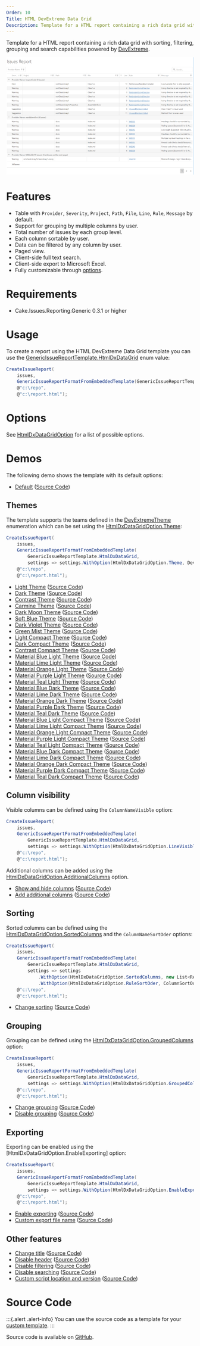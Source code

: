```yaml
---
Order: 10
Title: HTML DevExtreme Data Grid
Description: Template for a HTML report containing a rich data grid with sorting, filtering, grouping and search capabilities.
---
```

Template for a HTML report containing a rich data grid with sorting, filtering, grouping and search capabilities powered by [DevExtreme].

![HTML DevExtreme Data Grid](htmldxdatagrid01.png "HTML DevExtreme Data Grid")

# Features

* Table with `Provider`, `Severity`, `Project`, `Path`, `File`, `Line`, `Rule`, `Message` by default.
* Support for grouping by multiple columns by user.
* Total number of issues by each group level.
* Each column sortable by user.
* Data can be filtered by any column by user.
* Paged view.
* Client-side full text search.
* Client-side export to Microsoft Excel.
* Fully customizable through [options](#options).

# Requirements

* Cake.Issues.Reporting.Generic 0.3.1 or higher

# Usage

To create a report using the HTML DevExtreme Data Grid template you can use the [GenericIssueReportTemplate.HtmlDxDataGrid] enum value:

```csharp
CreateIssueReport(
    issues,
    GenericIssueReportFormatFromEmbeddedTemplate(GenericIssueReportTemplate.HtmlDxDataGrid),
    @"c:\repo",
    @"c:\report.html");
```

# Options

See [HtmlDxDataGridOption] for a list of possible options.

# Demos

The following demo shows the template with its default options:

* <a href="htmldxdatagrid-demo-default.html" target="_blank">Default</a>
  (<a href="https://github.com/cake-contrib/Cake.Issues.Reporting.Generic/blob/develop/demos/build/create-reports/create-reports-htmldxdatagrid-default.cake" target="_blank">Source Code</a>)

## Themes

The template supports the teams defined in the [DevExtremeTheme] enumeration which can be set using the [HtmlDxDataGridOption.Theme]:

```csharp
CreateIssueReport(
    issues,
    GenericIssueReportFormatFromEmbeddedTemplate(
        GenericIssueReportTemplate.HtmlDxDataGrid,
        settings => settings.WithOption(HtmlDxDataGridOption.Theme, DevExtremeTheme.MaterialBlueLight)),
    @"c:\repo",
    @"c:\report.html");
```

* <a href="htmldxdatagrid-demo-theme-light.html" target="_blank">Light Theme</a>
  (<a href="https://github.com/cake-contrib/Cake.Issues.Reporting.Generic/blob/develop/demos/build/create-reports/create-reports-htmldxdatagrid-theme-light.cake" target="_blank">Source Code</a>)
* <a href="htmldxdatagrid-demo-theme-dark.html" target="_blank">Dark Theme</a>
  (<a href="https://github.com/cake-contrib/Cake.Issues.Reporting.Generic/blob/develop/demos/build/create-reports/create-reports-htmldxdatagrid-theme-dark.cake" target="_blank">Source Code</a>)
* <a href="htmldxdatagrid-demo-theme-contrast.html" target="_blank">Contrast Theme</a>
  (<a href="https://github.com/cake-contrib/Cake.Issues.Reporting.Generic/blob/develop/demos/build/create-reports/create-reports-htmldxdatagrid-theme-contrast.cake" target="_blank">Source Code</a>)
* <a href="htmldxdatagrid-demo-theme-carmine.html" target="_blank">Carmine Theme</a>
  (<a href="https://github.com/cake-contrib/Cake.Issues.Reporting.Generic/blob/develop/demos/build/create-reports/create-reports-htmldxdatagrid-theme-carmine.cake" target="_blank">Source Code</a>)
* <a href="htmldxdatagrid-demo-theme-darkmoon.html" target="_blank">Dark Moon Theme</a>
  (<a href="https://github.com/cake-contrib/Cake.Issues.Reporting.Generic/blob/develop/demos/build/create-reports/create-reports-htmldxdatagrid-theme-darkmoon.cake" target="_blank">Source Code</a>)
* <a href="htmldxdatagrid-demo-theme-softblue.html" target="_blank">Soft Blue Theme</a>
  (<a href="https://github.com/cake-contrib/Cake.Issues.Reporting.Generic/blob/develop/demos/build/create-reports/create-reports-htmldxdatagrid-theme-softblue.cake" target="_blank">Source Code</a>)
* <a href="htmldxdatagrid-demo-theme-darkviolet.html" target="_blank">Dark Violet Theme</a>
  (<a href="https://github.com/cake-contrib/Cake.Issues.Reporting.Generic/blob/develop/demos/build/create-reports/create-reports-htmldxdatagrid-theme-darkviolet.cake" target="_blank">Source Code</a>)
* <a href="htmldxdatagrid-demo-theme-greenmist.html" target="_blank">Green Mist Theme</a>
  (<a href="https://github.com/cake-contrib/Cake.Issues.Reporting.Generic/blob/develop/demos/build/create-reports/create-reports-htmldxdatagrid-theme-greenmist.cake" target="_blank">Source Code</a>)
* <a href="htmldxdatagrid-demo-theme-lightcompact.html" target="_blank">Light Compact Theme</a>
  (<a href="https://github.com/cake-contrib/Cake.Issues.Reporting.Generic/blob/develop/demos/build/create-reports/create-reports-htmldxdatagrid-theme-lightcompact.cake" target="_blank">Source Code</a>)
* <a href="htmldxdatagrid-demo-theme-darkcompact.html" target="_blank">Dark Compact Theme</a>
  (<a href="https://github.com/cake-contrib/Cake.Issues.Reporting.Generic/blob/develop/demos/build/create-reports/create-reports-htmldxdatagrid-theme-darkcompact.cake" target="_blank">Source Code</a>)
* <a href="htmldxdatagrid-demo-theme-contrastcompact.html" target="_blank">Contrast Compact Theme</a>
  (<a href="https://github.com/cake-contrib/Cake.Issues.Reporting.Generic/blob/develop/demos/build/create-reports/create-reports-htmldxdatagrid-theme-contrastcompact.cake" target="_blank">Source Code</a>)
* <a href="htmldxdatagrid-demo-theme-materialbluelight.html" target="_blank">Material Blue Light Theme</a>
  (<a href="https://github.com/cake-contrib/Cake.Issues.Reporting.Generic/blob/develop/demos/build/create-reports/create-reports-htmldxdatagrid-theme-materialbluelight.cake" target="_blank">Source Code</a>)
* <a href="htmldxdatagrid-demo-theme-materiallimelight.html" target="_blank">Material Lime Light Theme</a>
  (<a href="https://github.com/cake-contrib/Cake.Issues.Reporting.Generic/blob/develop/demos/build/create-reports/create-reports-htmldxdatagrid-theme-materiallimelight.cake" target="_blank">Source Code</a>)
* <a href="htmldxdatagrid-demo-theme-materialorangelight.html" target="_blank">Material Orange Light Theme</a>
  (<a href="https://github.com/cake-contrib/Cake.Issues.Reporting.Generic/blob/develop/demos/build/create-reports/create-reports-htmldxdatagrid-theme-materialorangelight.cake" target="_blank">Source Code</a>)
* <a href="htmldxdatagrid-demo-theme-materialpurplelight.html" target="_blank">Material Purple Light Theme</a>
  (<a href="https://github.com/cake-contrib/Cake.Issues.Reporting.Generic/blob/develop/demos/build/create-reports/create-reports-htmldxdatagrid-theme-materialpurplelight.cake" target="_blank">Source Code</a>)
* <a href="htmldxdatagrid-demo-theme-materialteallight.html" target="_blank">Material Teal Light Theme</a>
  (<a href="https://github.com/cake-contrib/Cake.Issues.Reporting.Generic/blob/develop/demos/build/create-reports/create-reports-htmldxdatagrid-theme-materialteallight.cake" target="_blank">Source Code</a>)
* <a href="htmldxdatagrid-demo-theme-materialbluedark.html" target="_blank">Material Blue Dark Theme</a>
  (<a href="https://github.com/cake-contrib/Cake.Issues.Reporting.Generic/blob/develop/demos/build/create-reports/create-reports-htmldxdatagrid-theme-materialbluedark.cake" target="_blank">Source Code</a>)
* <a href="htmldxdatagrid-demo-theme-materiallimedark.html" target="_blank">Material Lime Dark Theme</a>
  (<a href="https://github.com/cake-contrib/Cake.Issues.Reporting.Generic/blob/develop/demos/build/create-reports/create-reports-htmldxdatagrid-theme-materiallimedark.cake" target="_blank">Source Code</a>)
* <a href="htmldxdatagrid-demo-theme-materialorangedark.html" target="_blank">Material Orange Dark Theme</a>
  (<a href="https://github.com/cake-contrib/Cake.Issues.Reporting.Generic/blob/develop/demos/build/create-reports/create-reports-htmldxdatagrid-theme-materialorangedark.cake" target="_blank">Source Code</a>)
* <a href="htmldxdatagrid-demo-theme-materialpurpledark.html" target="_blank">Material Purple Dark Theme</a>
  (<a href="https://github.com/cake-contrib/Cake.Issues.Reporting.Generic/blob/develop/demos/build/create-reports/create-reports-htmldxdatagrid-theme-materialpurpledark.cake" target="_blank">Source Code</a>)
* <a href="htmldxdatagrid-demo-theme-materialtealdark.html" target="_blank">Material Teal Dark Theme</a>
  (<a href="https://github.com/cake-contrib/Cake.Issues.Reporting.Generic/blob/develop/demos/build/create-reports/create-reports-htmldxdatagrid-theme-materialtealdark.cake" target="_blank">Source Code</a>)
* <a href="htmldxdatagrid-demo-theme-materialbluelightcompact.html" target="_blank">Material Blue Light Compact Theme</a>
  (<a href="https://github.com/cake-contrib/Cake.Issues.Reporting.Generic/blob/develop/demos/build/create-reports/create-reports-htmldxdatagrid-theme-materialbluelightcompact.cake" target="_blank">Source Code</a>)
* <a href="htmldxdatagrid-demo-theme-materiallimelightcompact.html" target="_blank">Material Lime Light Compact Theme</a>
  (<a href="https://github.com/cake-contrib/Cake.Issues.Reporting.Generic/blob/develop/demos/build/create-reports/create-reports-htmldxdatagrid-theme-materiallimelightcompact.cake" target="_blank">Source Code</a>)
* <a href="htmldxdatagrid-demo-theme-materialorangelightcompact.html" target="_blank">Material Orange Light Compact Theme</a>
  (<a href="https://github.com/cake-contrib/Cake.Issues.Reporting.Generic/blob/develop/demos/build/create-reports/create-reports-htmldxdatagrid-theme-materialorangelightcompact.cake" target="_blank">Source Code</a>)
* <a href="htmldxdatagrid-demo-theme-materialpurplelightcompact.html" target="_blank">Material Purple Light Compact Theme</a>
  (<a href="https://github.com/cake-contrib/Cake.Issues.Reporting.Generic/blob/develop/demos/build/create-reports/create-reports-htmldxdatagrid-theme-materialpurplelightcompact.cake" target="_blank">Source Code</a>)
* <a href="htmldxdatagrid-demo-theme-materialteallightcompact.html" target="_blank">Material Teal Light Compact Theme</a>
  (<a href="https://github.com/cake-contrib/Cake.Issues.Reporting.Generic/blob/develop/demos/build/create-reports/create-reports-htmldxdatagrid-theme-materialteallightcompact.cake" target="_blank">Source Code</a>)
* <a href="htmldxdatagrid-demo-theme-materialbluedarkcompact.html" target="_blank">Material Blue Dark Compact Theme</a>
  (<a href="https://github.com/cake-contrib/Cake.Issues.Reporting.Generic/blob/develop/demos/build/create-reports/create-reports-htmldxdatagrid-theme-materialbluedarkcompact.cake" target="_blank">Source Code</a>)
* <a href="htmldxdatagrid-demo-theme-materiallimedarkcompact.html" target="_blank">Material Lime Dark Compact Theme</a>
  (<a href="https://github.com/cake-contrib/Cake.Issues.Reporting.Generic/blob/develop/demos/build/create-reports/create-reports-htmldxdatagrid-theme-materiallimedarkcompact.cake" target="_blank">Source Code</a>)
* <a href="htmldxdatagrid-demo-theme-materialorangedarkcompact.html" target="_blank">Material Orange Dark Compact Theme</a>
  (<a href="https://github.com/cake-contrib/Cake.Issues.Reporting.Generic/blob/develop/demos/build/create-reports/create-reports-htmldxdatagrid-theme-materialorangedarkcompact.cake" target="_blank">Source Code</a>)
* <a href="htmldxdatagrid-demo-theme-materialpurpledarkcompact.html" target="_blank">Material Purple Dark Compact Theme</a>
  (<a href="https://github.com/cake-contrib/Cake.Issues.Reporting.Generic/blob/develop/demos/build/create-reports/create-reports-htmldxdatagrid-theme-materialpurpledarkcompact.cake" target="_blank">Source Code</a>)
* <a href="htmldxdatagrid-demo-theme-materialtealdarkcompact.html" target="_blank">Material Teal Dark Compact Theme</a>
  (<a href="https://github.com/cake-contrib/Cake.Issues.Reporting.Generic/blob/develop/demos/build/create-reports/create-reports-htmldxdatagrid-theme-materialtealdarkcompact.cake" target="_blank">Source Code</a>)

## Column visibility

Visible columns can be defined using the `ColumnNameVisible` option:

```csharp
CreateIssueReport(
    issues,
    GenericIssueReportFormatFromEmbeddedTemplate(
        GenericIssueReportTemplate.HtmlDxDataGrid,
        settings => settings.WithOption(HtmlDxDataGridOption.LineVisible, false)),
    @"c:\repo",
    @"c:\report.html");
```

Additional columns can be added using the [HtmlDxDataGridOption.AdditionalColumns] option.

* <a href="htmldxdatagrid-demo-columnhiding.html" target="_blank">Show and hide columns</a>
  (<a href="https://github.com/cake-contrib/Cake.Issues.Reporting.Generic/blob/develop/demos/build/create-reports/create-reports-htmldxdatagrid-hide-columns.cake" target="_blank">Source Code</a>)
* <a href="htmldxdatagrid-demo-additionalcolumns.html" target="_blank">Add additional columns</a>
  (<a href="https://github.com/cake-contrib/Cake.Issues.Reporting.Generic/blob/develop/demos/build/create-reports/create-reports-htmldxdatagrid-additional-columns.cake" target="_blank">Source Code</a>)

## Sorting

Sorted columns can be defined using the [HtmlDxDataGridOption.SortedColumns] and the
`ColumnNameSortOder` options:

```csharp
CreateIssueReport(
    issues,
    GenericIssueReportFormatFromEmbeddedTemplate(
        GenericIssueReportTemplate.HtmlDxDataGrid,
        settings => settings
            .WithOption(HtmlDxDataGridOption.SortedColumns, new List<ReportColumn> { ReportColumn.Rule })
            .WithOption(HtmlDxDataGridOption.RuleSortOder, ColumnSortOderDescending )),
    @"c:\repo",
    @"c:\report.html");
```

* <a href="htmldxdatagrid-demo-sorting.html" target="_blank">Change sorting</a>
  (<a href="https://github.com/cake-contrib/Cake.Issues.Reporting.Generic/blob/develop/demos/build/create-reports/create-reports-htmldxdatagrid-sorting.cake" target="_blank">Source Code</a>)

## Grouping

Grouping can be defined using the [HtmlDxDataGridOption.GroupedColumns] option:

```csharp
CreateIssueReport(
    issues,
    GenericIssueReportFormatFromEmbeddedTemplate(
        GenericIssueReportTemplate.HtmlDxDataGrid,
        settings => settings.WithOption(HtmlDxDataGridOption.GroupedColumns, new List<ReportColumn> { ReportColumn.Rule })),
    @"c:\repo",
    @"c:\report.html");
```

* <a href="htmldxdatagrid-demo-grouping.html" target="_blank">Change grouping</a>
  (<a href="https://github.com/cake-contrib/Cake.Issues.Reporting.Generic/blob/develop/demos/build/create-reports/create-reports-htmldxdatagrid-grouping.cake" target="_blank">Source Code</a>)
* <a href="htmldxdatagrid-demo-disablegrouping.html" target="_blank">Disable grouping</a>
  (<a href="https://github.com/cake-contrib/Cake.Issues.Reporting.Generic/blob/develop/demos/build/create-reports/create-reports-htmldxdatagrid-disable-grouping.cake" target="_blank">Source Code</a>)

## Exporting

Exporting can be enabled using the [HtmlDxDataGridOption.EnableExporting] option:

```csharp
CreateIssueReport(
    issues,
    GenericIssueReportFormatFromEmbeddedTemplate(
        GenericIssueReportTemplate.HtmlDxDataGrid,
        settings => settings.WithOption(HtmlDxDataGridOption.EnableExporting, true)),
    @"c:\repo",
    @"c:\report.html");
```

* <a href="htmldxdatagrid-demo-enableexporting.html" target="_blank">Enable exporting</a>
  (<a href="https://github.com/cake-contrib/Cake.Issues.Reporting.Generic/blob/develop/demos/build/create-reports/create-reports-htmldxdatagrid-enable-exporting.cake" target="_blank">Source Code</a>)
* <a href="htmldxdatagrid-demo-customexportfilename.html" target="_blank">Custom export file name</a>
  (<a href="https://github.com/cake-contrib/Cake.Issues.Reporting.Generic/blob/develop/demos/build/create-reports/create-reports-htmldxdatagrid-custom-export-filename.cake" target="_blank">Source Code</a>)

## Other features

* <a href="htmldxdatagrid-demo-changetitle.html" target="_blank">Change title</a>
  (<a href="https://github.com/cake-contrib/Cake.Issues.Reporting.Generic/blob/develop/demos/build/create-reports/create-reports-htmldxdatagrid-change-title.cake" target="_blank">Source Code</a>)
* <a href="htmldxdatagrid-demo-disableheader.html" target="_blank">Disable header</a>
  (<a href="https://github.com/cake-contrib/Cake.Issues.Reporting.Generic/blob/develop/demos/build/create-reports/create-reports-htmldxdatagrid-disable-header.cake" target="_blank">Source Code</a>)
* <a href="htmldxdatagrid-demo-disablefiltering.html" target="_blank">Disable filtering</a>
  (<a href="https://github.com/cake-contrib/Cake.Issues.Reporting.Generic/blob/develop/demos/build/create-reports/create-reports-htmldxdatagrid-disable-filtering.cake" target="_blank">Source Code</a>)
* <a href="htmldxdatagrid-demo-disablesearching.html" target="_blank">Disable searching</a>
  (<a href="https://github.com/cake-contrib/Cake.Issues.Reporting.Generic/blob/develop/demos/build/create-reports/create-reports-htmldxdatagrid-disable-searching.cake" target="_blank">Source Code</a>)
* <a href="htmldxdatagrid-demo-customscriptlocation.html" target="_blank">Custom script location and version</a>
  (<a href="https://github.com/cake-contrib/Cake.Issues.Reporting.Generic/blob/develop/demos/build/create-reports/create-reports-htmldxdatagrid-custom-script-location.cake" target="_blank">Source Code</a>)

# Source Code

:::{.alert .alert-info}
You can use the source code as a template for your [custom template].
:::

Source code is available on [GitHub].

[DevExtreme]: https://js.devexpress.com
[GenericIssueReportTemplate.HtmlDxDataGrid]: ../../../../../api/Cake.Issues.Reporting.Generic/GenericIssueReportTemplate/0E9E9D94
[HtmlDxDataGridOption]: ../../../../../api/Cake.Issues.Reporting.Generic/HtmlDxDataGridOption/
[DevExtremeTheme]: ../../../../../api/Cake.Issues.Reporting.Generic/DevExtremeTheme/
[HtmlDxDataGridOption.Theme]: ../../../../../api/Cake.Issues.Reporting.Generic/HtmlDxDataGridOption/EA83DCAB
[HtmlDxDataGridOption.AdditionalColumns]: ../../../../../api/Cake.Issues.Reporting.Generic/HtmlDxDataGridOption/F9860912
[HtmlDxDataGridOption.SortedColumns]: ../../../../../api/Cake.Issues.Reporting.Generic/HtmlDxDataGridOption/D578E453
[HtmlDxDataGridOption.GroupedColumns]: ../../../../../api/Cake.Issues.Reporting.Generic/HtmlDxDataGridOption/0907599C
[custom template]: ../examples/custom-template
[GitHub]: https://github.com/cake-contrib/Cake.Issues.Reporting.Generic/blob/develop/src/Cake.Issues.Reporting.Generic/Templates/DxDataGrid.cshtml
